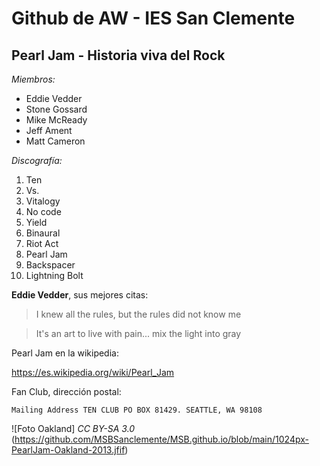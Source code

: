 # Github de AW - IES San Clemente
## Pearl Jam - Historia viva del Rock
*Miembros:*
- Eddie Vedder
- Stone Gossard
- Mike McReady
- Jeff Ament
- Matt Cameron

*Discografía:*
1. Ten
2. Vs.
3. Vitalogy
4. No code
5. Yield
6. Binaural
7. Riot Act
8. Pearl Jam
9. Backspacer
10. Lightning Bolt

**Eddie Vedder**, sus mejores citas:
>I knew all the rules, but the rules did not know me

>It's an art to live with pain... mix the light into gray


Pearl Jam en la wikipedia: 

https://es.wikipedia.org/wiki/Pearl_Jam

Fan Club, dirección postal:

 ` Mailing Address TEN CLUB PO BOX 81429. SEATTLE, WA 98108 `
 
  ![Foto Oakland] *CC BY-SA 3.0* (https://github.com/MSBSanclemente/MSB.github.io/blob/main/1024px-PearlJam-Oakland-2013.jfif)
  
